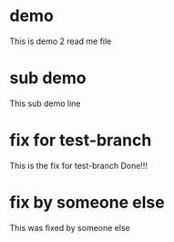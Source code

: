 # demo
This is demo 2 read me file

# sub demo
This sub demo line 

# fix for test-branch
This is the fix for test-branch
Done!!!

# fix by someone else
This was fixed by someone else